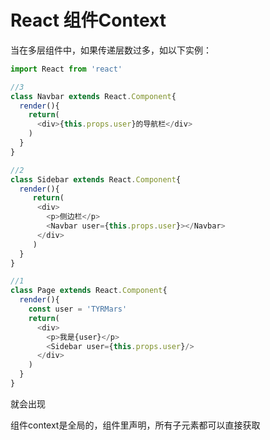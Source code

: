 # React 组件Context

当在多层组件中，如果传递层数过多，如以下实例：

```js
import React from 'react'

//3
class Navbar extends React.Component{
  render(){
    return(
      <div>{this.props.user}的导航栏</div>
    )
  }
}

//2
class Sidebar extends React.Component{
  render(){
     return(
      <div>
        <p>侧边栏</p>
        <Navbar user={this.props.user}></Navbar>
      </div>
     )
  }
}

//1
class Page extends React.Component{
  render(){
    const user = 'TYRMars'
    return(
      <div>
        <p>我是{user}</p>
        <Sidebar user={this.props.user}/>
      </div>
    )
  }
}
```

就会出现

组件context是全局的，组件里声明，所有子元素都可以直接获取

